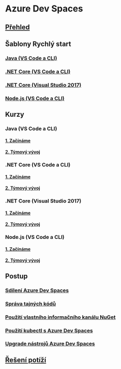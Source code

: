 # Azure Dev Spaces
## [Přehled](index.yml)

## Šablony Rychlý start
### [Java (VS Code a CLI)](quickstart-java.md)
### [.NET Core (VS Code a CLI)](quickstart-netcore.md)
### [.NET Core (Visual Studio 2017)](quickstart-netcore-visualstudio.md)
### [Node.js (VS Code a CLI)](quickstart-nodejs.md)

## Kurzy
### Java (VS Code a CLI)
#### [1. Začínáme](get-started-java.md)
#### [2. Týmový vývoj](team-development-java.md)
### .NET Core (VS Code a CLI)
#### [1. Začínáme](get-started-netcore.md)
#### [2. Týmový vývoj](team-development-netcore.md)
### .NET Core (Visual Studio 2017)
#### [1. Začínáme](get-started-netcore-visualstudio.md)
#### [2. Týmový vývoj](team-development-netcore-visualstudio.md)
### Node.js (VS Code a CLI)
#### [1. Začínáme](get-started-nodejs.md)
#### [2. Týmový vývoj](team-development-nodejs.md)

## Postup
### [Sdílení Azure Dev Spaces](how-to/share-dev-spaces.md)
### [Správa tajných kódů](how-to/manage-secrets.md)
### [Použití vlastního informačního kanálu NuGet](how-to/use-custom-nuget-feed.md)
### [Použití kubectl s Azure Dev Spaces](how-to/use-kubectl-with-azure-dev-spaces.md)
### [Upgrade nástrojů Azure Dev Spaces](how-to/upgrade-tools.md)

## [Řešení potíží](troubleshooting.md)



